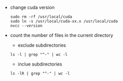 - change cuda version

    ```
    sudo rm -rf /usr/local/cuda
    sudo ln -s /usr/local/cuda-xx.x /usr/local/cuda
    nvcc --version
    ```

- count the number of files in the current directory
    - exclude subdirectories
    ```
    ls -l | grep "^-" | wc -l
    ```

    - inclue subdirectories
    ```
    ls -lR | grep "^-" | wc -l
    ```